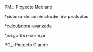 PM_: Proyecto Mediano
  
  *sistema-de-administrador-de-productos
  
  *calculadora-avanzada
  
  *juego-tres-en-raya
  
  
PG_: Protecto Grande
